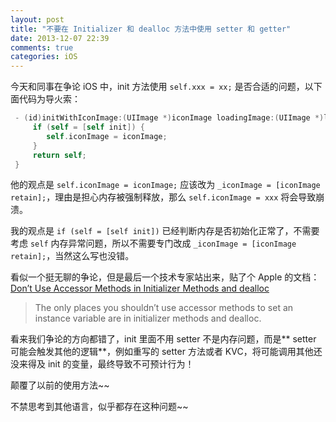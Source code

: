 ```yaml
---
layout: post
title: "不要在 Initializer 和 dealloc 方法中使用 setter 和 getter"
date: 2013-12-07 22:39
comments: true
categories: iOS
---
```


今天和同事在争论 iOS 中，init 方法使用 `self.xxx = xx;` 是否合适的问题，以下面代码为导火索：

```objective-c
 - (id)initWithIconImage:(UIImage *)iconImage loadingImage:(UIImage *)loadingImage {
     if (self = [self init]) {
        self.iconImage = iconImage;
     }
     return self;
 }
```

他的观点是 `self.iconImage = iconImage;` 应该改为 `_iconImage = [iconImage retain];`，理由是担心内存被强制释放，那么 `self.iconImage = xxx` 将会导致崩溃。

我的观点是 `if (self = [self init])` 已经判断内存是否初始化正常了，不需要考虑 `self` 内存异常问题，所以不需要专门改成 `_iconImage = [iconImage retain];`，当然这么写也没错。

看似一个挺无聊的争论，但是最后一个技术专家站出来，贴了个 Apple 的文档： [Don’t Use Accessor Methods in Initializer Methods and dealloc](https://developer.apple.com/library/mac/documentation/Cocoa/Conceptual/MemoryMgmt/MemoryMgmt.pdf)

> The only places you shouldn’t use accessor methods to set an instance variable are in initializer methods and dealloc. 

看来我们争论的方向都错了，init 里面不用 setter 不是内存问题，而是** setter 可能会触发其他的逻辑**，例如重写的 setter 方法或者 KVC，将可能调用其他还没来得及 init 的变量，最终导致不可预计行为！

颠覆了以前的使用方法~~

不禁思考到其他语言，似乎都存在这种问题~~